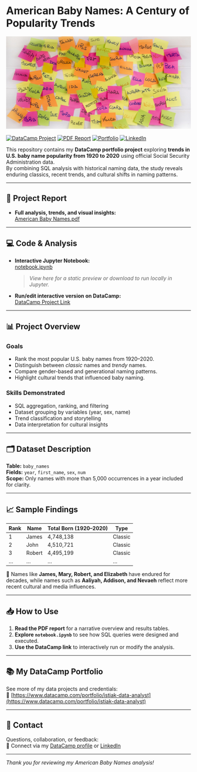 # American Baby Names: A Century of Popularity Trends

![Baby Names Illustration](baby_names.jpg)

[![DataCamp Project](https://img.shields.io/badge/DataCamp-Project-blue?logo=datacamp&logoColor=white)](https://www.datacamp.com/datalab/w/eda19fb6-a22f-4eb8-9566-4d4c54f14bb7/edit)
[![PDF Report](https://img.shields.io/badge/Report-PDF-orange?logo=adobeacrobatreader&logoColor=white)](American%20Baby%20Names.pdf)
[![Portfolio](https://img.shields.io/badge/Portfolio-istiak--data--analyst-brightgreen)](https://www.datacamp.com/portfolio/istiak-data-analyst)
[![LinkedIn](https://img.shields.io/badge/LinkedIn-istiak--data--analyst-blue?logo=linkedin)](https://www.linkedin.com/in/istiak-data-analyst/)

This repository contains my **DataCamp portfolio project** exploring **trends in U.S. baby name popularity from 1920 to 2020** using official Social Security Administration data.  
By combining SQL analysis with historical naming data, the study reveals enduring classics, recent trends, and cultural shifts in naming patterns.

---

## 📄 Project Report

- **Full analysis, trends, and visual insights:**  
  [American Baby Names.pdf](American%20Baby%20Names.pdf)

---

## 💻 Code & Analysis

- **Interactive Jupyter Notebook:**  
  [notebook.ipynb](notebook.ipynb)  
  > *View here for a static preview or download to run locally in Jupyter.*

- **Run/edit interactive version on DataCamp:**  
  [DataCamp Project Link](https://www.datacamp.com/datalab/w/eda19fb6-a22f-4eb8-9566-4d4c54f14bb7/edit)

---

## 📊 Project Overview

### **Goals**
- Rank the most popular U.S. baby names from 1920–2020.
- Distinguish between *classic* names and *trendy* names.
- Compare gender-based and generational naming patterns.
- Highlight cultural trends that influenced baby naming.

### **Skills Demonstrated**
- SQL aggregation, ranking, and filtering
- Dataset grouping by variables (year, sex, name)
- Trend classification and storytelling
- Data interpretation for cultural insights

---

## 🗂 Dataset Description

**Table:** `baby_names`  
**Fields:** `year`, `first_name`, `sex`, `num`  
**Scope:** Only names with more than 5,000 occurrences in a year included for clarity.

---

## 📈 Sample Findings

| Rank | Name   | Total Born (1920–2020) | Type     |
|------|--------|------------------------|----------|
| 1    | James  | 4,748,138              | Classic  |
| 2    | John   | 4,510,721              | Classic  |
| 3    | Robert | 4,495,199              | Classic  |
| …    | …      | …                      | …        |

📌 Names like **James, Mary, Robert, and Elizabeth** have endured for decades, while names such as **Aaliyah, Addison, and Nevaeh** reflect more recent cultural and media influences.

---

## 📥 How to Use

1. **Read the PDF report** for a narrative overview and results tables.  
2. **Explore `notebook.ipynb`** to see how SQL queries were designed and executed.  
3. **Use the DataCamp link** to interactively run or modify the analysis.

---

## 📚 My DataCamp Portfolio

See more of my data projects and credentials:  
🔗 [https://www.datacamp.com/portfolio/istiak-data-analyst](https://www.datacamp.com/portfolio/istiak-data-analyst)

---

## 📧 Contact

Questions, collaboration, or feedback:  
📩 Connect via my [DataCamp profile](https://www.datacamp.com/portfolio/istiak-data-analyst) or [LinkedIn](https://www.linkedin.com/in/istiak-data-analyst/)

---

*Thank you for reviewing my American Baby Names analysis!*

